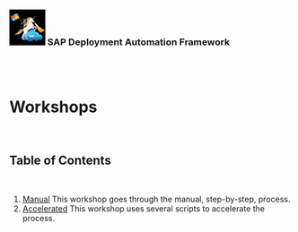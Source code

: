 ### <img src="../../assets/images/UnicornSAPBlack256x256.png" width="64px"> SAP Deployment Automation Framework <!-- omit in toc -->
<br/><br/>

# Workshops <!-- omit in toc -->

<br/>

## Table of Contents
<br/>

1. [Manual](manual/overview.md) 
    This workshop goes through the manual, step-by-step, process.
1. [Accelerated](accelerated/overview.md)
    This workshop uses several scripts to accelerate the process.

<br/><br/>
